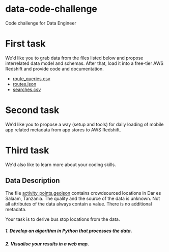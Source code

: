 # data-code-challenge
Code challenge for Data Engineer

# First task

We'd like you to grab data from the files listed below and propose interrelated data model and schemas. After that, load it into a free-tier AWS Redshift and provide code and documentation.

* [route_queries.csv](https://github.com/door2door-io/data-code-challenge/blob/master/route_queries.csv)
* [routes.json](https://github.com/door2door-io/data-code-challenge/blob/master/routes.json)
* [searches.csv](https://github.com/door2door-io/data-code-challenge/blob/master/searches.csv)

# Second task

We'd like you to propose a way (setup and tools) for daily loading of mobile app related metadata from app stores to AWS Redshift.

# Third task

We'd also like to learn more about your coding skills.

## Data Description
The file [activity_points.geojson](https://github.com/door2door-io/data-code-challenge/blob/master/activity_points.geojson) contains crowdsourced locations in Dar es Salaam, Tanzania.
The quality and the source of the data is unknown. Not all attributes of the data always contain a value. There is no additional metadata.

Your task is to derive bus stop locations from the data.

##### 1. Develop an algorithm in Python that processes the data.
##### 2. Visualise your results in a web map.